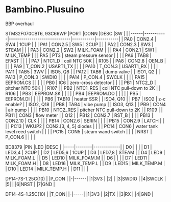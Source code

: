 # Bambino.Plusuino
BBP overhaul

STM32F070CBT6, 93C66WP
|PORT  |CONN       |DESC                          |SW         |           |
|------|-----------|------------------------------|-----------|-----------|
| PA0  | CON2.4    | SW4                          | 1CUP      |           |
| PA1  | CON2.5    | SW5                          | 2CUP      |           |
| PA2  | CON2.3    | SW3                          | STEAM     |           |
| PA3  | CON2.2    | SW2                          | MILK_FOAM |           |
| PA4  | CON2.1    | SW1                          | MILK_TEMP |           |
| PA5  | PT3       | steam pressure sensor        |           |           |
| PA6  | TAB8      | EFAST                        |           |           |
| PA7  | NTC1_D    | coil NTC 50K                 |           | R105      |
| PA8  | CON2.8    | OEN_B                        |           |           |
| PA9  | T_CON.2   | USART1_TX                    |           |           |
| PA10 | T_CON.3   | USART1_RX                    |           |           |
| PA11 | TAB5      | 3WV                          |           | ISO5, Q8  |
| PA12 | TAB6      | dump valve                   |           | ISO1, Q2  |
| PA13 | P_CON.3   | SWDIO                        |           |           |
| PA14 | P_CON.4   | SWCLK                        |           |           |
| PA15 | EEPROM.CS |                              |           |           |
| PB0  | IC6       | zero-cross detector          |           |           |
| PB1  | NTC2_D    | pitcher NTC 50K              |           | R107      |
| PB2  | NTC1_RES  | coil NTC pull-down to 2K     |           | R106      |
| PB3  | EEPROM.SK |                              |           |           |
| PB4  | EEPROM.DO |                              |           |           |
| PB5  | EEPROM.DI |                              |           |           |
| PB6  | TAB10     | heater SSR                   |           | ISO4, Q10 |
| PB7  | ISO2      | z-c enable?                  |           | ISO2, Q18 |
| PB8  | TAB4      | vibe pump                    |           | ISO3, Q13 |
| PB9  | CON4      | air pump                     |           |           |
| PB10 | NTC2_RES  | pitcher NTC pull-down to 2K  |           | R109      |
| PB11 | CON3      | flow meter                   |           | Q12       |
| PB12 | CON2.7    | RST_B                        |           |           |
| PB13 | CON2.10   | CLK                          |           |           |
| PB14 | CON2.6    | SERIN                        |           |           |
| PB15 | CON2.9    | LATCH                        |           |           |
| PC13 | WKUP2     | CON2.[3, 4, 5] diodes        |           |           |
| PC14 | CON6      | water tank level reed switch |           |           |
| PC15 | CON5      | steam wand switch            |           |           |
| NRST | P_CON.6   |                              |           |           |

BD8379
|PIN  |LED     |DESC         |
|-----|--------|-------------|
| D0  |        |             |
| D1  | LED3,4 | 2CUP        |
| D2  | LED5,6 | 1CUP        |
| D3  | LED7,8 | STEAM       |
| D4  | LED9   | MILK_FOAM.L |
| D5  | LED10  | MILK_FOAM.M |
| D6  |        |             |
| D7  | LED11  | MILK_FOAM.H |
| D8  | LED16  | MILK_TEMP.L |
| D9  | LED15  | MILK_TEMP.M |
| D10 | LED14  | MILK_TEMP.H |
| D11 |        |             |


DF14-7S-1.25C(10)
| |P_CON |
|-|------|
|1|3V3   |
|2|      |
|3|SWDIO |
|4|SWCLK |
|5|      |
|6|NRST  |
|7|GND   |

DF14-4S-1.25C(10)
| |T_CON|
|-|-----|
|1|3V3  |
|2|TX   |
|3|RX   |
|4|GND  |
